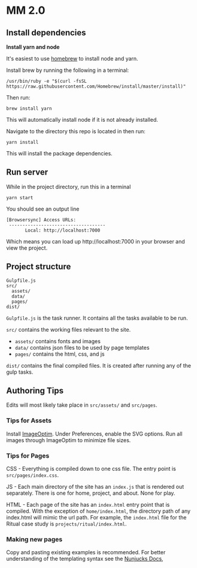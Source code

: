 # MM 2.0

## Install dependencies

**Install yarn and node**

It's easiest to use [homebrew](https://brew.sh/) to install node and yarn.

Install brew by running the following in a terminal:

```
/usr/bin/ruby -e "$(curl -fsSL https://raw.githubusercontent.com/Homebrew/install/master/install)"
```

Then run:

```
brew install yarn
```

This will automatically install node if it is not already installed.

Navigate to the directory this repo is located in then run:

```
yarn install
```

This will install the package dependencies.

## Run server

While in the project directory, run this in a terminal

```
yarn start
```

You should see an output line

```
[Browsersync] Access URLs:
 ------------------------------------
       Local: http://localhost:7000
```

Which means you can load up http://localhost:7000 in your browser and view the project.

## Project structure

```
Gulpfile.js
src/
  assets/
  data/
  pages/
dist/
```

`Gulpfile.js` is the task runner. It contains all the tasks available to be run.

`src/` contains the working files relevant to the site.

* `assets/` contains fonts and images
* `data/` contains json files to be used by page templates
* `pages/` contains the html, css, and js

`dist/` contains the final compiled files. It is created after running any of the gulp tasks.

## Authoring Tips

Edits will most likely take place in `src/assets/` and `src/pages`.

### Tips for Assets

Install [ImageOptim](https://imageoptim.com/mac). Under Preferences, enable the SVG options. Run all images through ImageOptim to minimize file sizes.

### Tips for Pages

CSS - Everything is compiled down to one css file. The entry point is `src/pages/index.css`.

JS - Each main directory of the site has an `index.js` that is rendered out separately. There is one for home, project, and about. None for play.

HTML - Each page of the site has an `index.html` entry point that is compiled. With the exception of `home/index.html`, the directory path of any index.html will mimic the url path. For example, the `index.html` file for the Ritual case study is `projects/ritual/index.html`.

### Making new pages

Copy and pasting existing examples is recommended. For better understanding of the templating syntax see the [Nunjucks Docs](https://mozilla.github.io/nunjucks/templating.html),
